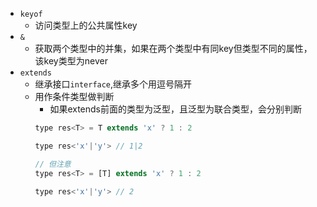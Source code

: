 - `keyof`
	- 访问类型上的公共属性key
- `&`
	- 获取两个类型中的并集，如果在两个类型中有同key但类型不同的属性，该key类型为never
- `extends`
	- 继承接口`interface`,继承多个用逗号隔开
	- 用作条件类型做判断
		- 如果extends前面的类型为泛型，且泛型为联合类型，会分别判断
		```javascript
		type res<T> = T extends 'x' ? 1 : 2

		type res<'x'|'y'> // 1|2

		// 但注意
		type res<T> = [T] extends 'x' ? 1 : 2

		type res<'x'|'y'> // 2
	   ```